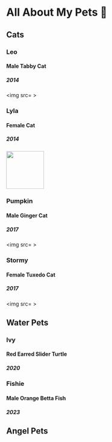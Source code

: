 # All About My Pets 👋

<!--

-->
## Cats
### <strong>Leo</strong>
#### Male Tabby Cat
##### 2014
<img src= >


### <strong>Lyla</strong>
#### Female    Cat
##### 2014
<img src="https://github.com/luisatuipulotu/LuisaTuipulotu/assets/145697785/f455601f-ad68-4d2f-a15b-26c68139b61d" width="100"/>


### <strong>Pumpkin</strong>
#### Male Ginger Cat
##### 2017
<img src= >


### <strong>Stormy</strong>
#### Female Tuxedo Cat
##### 2017
<img src= >


## Water Pets
### <strong>Ivy</strong>
#### Red Earred Slider Turtle
##### 2020

### <strong>Fishie</strong>
#### Male Orange Betta Fish
##### 2023

## Angel Pets

